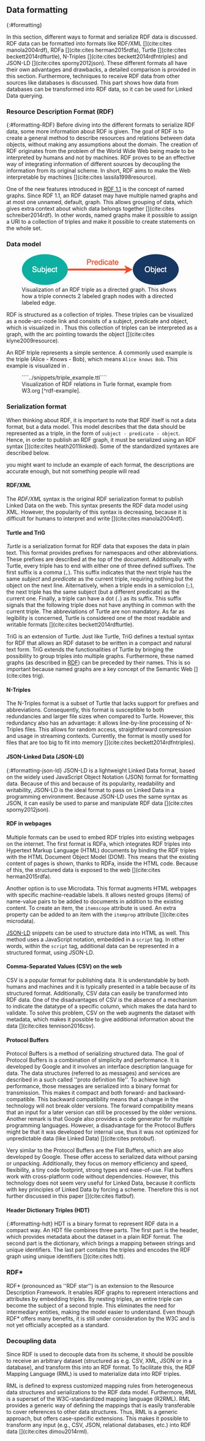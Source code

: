 ## Data formatting
{:#formatting}

In this section, different ways to format and serialize RDF data is discussed. RDF data can be formatted into formats like RDF/XML [](cite:cites manola2004rdf), RDFa [](cite:cites herman2015rdfa), Turtle [](cite:cites beckett2014rdfturtle), N-Triples [](cite:cites beckett2014rdfntriples) and JSON-LD [](cite:cites sporny2012json). These different formats all have their own advantages and drawbacks, a detailed comparison is provided in this section. Furthermore, techniques to receive RDF data from other sources like databases is discussed. This part shows how data from databases can be transformed into RDF data, so it can be used for Linked Data querying.

### Resource Description Format (RDF)
{:#formatting-RDF}
Before diving into the different formats to serialize RDF data, some more information about RDF is given. The goal of RDF is to create a general method to describe resources and relations between data objects, without making any assumptions about the domain. The creation of RDF originates from the problem of the World Wide Web being made to be interpreted by humans and not by machines. RDF proves to be an effective way of integrating information of different sources by decoupling the information from its original scheme. In short, RDF aims to make the Web interpretable by machines [](cite:cites lassila1998resource).

One of the new features introduced in [RDF 1.1](https://www.w3.org/TR/rdf11-concepts/) is the concept of named graphs. Since RDF 1.1, an RDF dataset may have multiple named graphs and at most one unnamed, default, graph. This allows grouping of data, which gives extra context about which data belongs together [](cite:cites schreiber2014rdf). In other words, named graphs make it possible to assign a URI to a collection of triples and make it possible to create statements on the whole set.

### Data model
<figure id="RDF">
<img src="images/spo.png" alt="[RDF statement]">
<figcaption markdown="block">
Visualization of an RDF triple as a directed graph. This shows how a triple connects 2 labeled graph nodes with a directed labeled edge.
</figcaption>
</figure>

RDF is structured as a collection of triples. These triples can be visualized as a node-arc-node link and consists of a subject, predicate and object, which is visualized in [](#RDF). Thus this collection of triples can be interpreted as a graph, with the arc pointing towards the object [](cite:cites klyne2009resource). 

An RDF triple represents a simple sentence. A commonly used example is the triple (Alice - Knows - Bob), which means ``Alice knows Bob``. This example is visualized in [](#triple-example).

<figure id="triple-example" class="listing">
````../snippets/triple_example.ttl````
<figcaption markdown="block">
Visualization of RDF relations in Turle format, example from W3.org [^rdf-example].
</figcaption>
</figure>

[^rdf-example]: https://www.w3.org/TR/turtle/

### Serialization format 
When thinking about RDF, it is important to note that RDF itself is not a data format, but a data model. This model describes that the data should be represented as a triple, in the form of `subject - predicate - object`. Hence, in order to publish an RDF graph, it must be serialized using an RDF syntax [](cite:cites heath2011linked). Some of the standardized syntaxes are described below.

<span class="comment" data-author="HD">you might want to include an example of each format, the descriptions are accurate enough, but not something people will read</span>

#### RDF/XML

The _RDF/XML_ syntax is the original RDF serialization format to publish Linked Data on the web. This syntax presents the RDF data model using XML. However, the popularity of this syntax is decreasing, because it is difficult for humans to interpret and write [](cite:cites manola2004rdf).

#### Turtle and TriG

_Turtle_ is a serialization format for RDF data that exposes the data in plain text. This format provides prefixes for namespaces and other abbreviations. These prefixes are described at the top of the document. Additionally with Turtle, every triple has to end with either one of three defined suffixes. The first suffix is a comma (`,`). This suffix indicates that the next triple has the same *subject* and *predicate* as the current triple, requiring nothing but the object on the next line. Alternatively, when a triple ends in a semicolon (`;`), the next triple has the same subject (but a different predicate) as the current one. Finally, a triple can have a dot (`.`) as its suffix. This suffix signals that the following triple does not have anything in common with the current triple. The abbreviations of Turtle are non mandatory. As far as legibility is concerned, Turtle is considered one of the most readable and writable formats [](cite:cites beckett2014rdfturtle). 

TriG is an extension of Turtle. Just like Turtle, TriG defines a textual syntax for RDF that allows an RDF dataset to be written in a compact and natural text form. TriG extends the functionalities of Turtle by bringing the possibility to group triples into multiple graphs. Furthermore, these named graphs (as described in [RDF](#formatting-RDF)) can be preceded by their names. This is so important because named graphs are a key concept of the Semantic Web [](cite:cites trig). 

#### N-Triples

The N-Triples format is a subset of Turtle that lacks support for prefixes and abbreviations. Consequently, this format is susceptible to both redundancies and larger file sizes when compared to Turtle. However, this redundancy also has an advantage: it allows line-by-line processing of N-Triples files. This allows for random access, straightforward compression and usage in streaming contexts. Currently, the format is mostly used for files that are too big to fit into memory [](cite:cites beckett2014rdfntriples).

#### JSON-Linked Data (JSON-LD)

{:#formatting-json-ld}
JSON-LD is a lightweight Linked Data format, based on the widely used JavaScript Object Notation (JSON) format for formatting data. Because of this and because of its popularity, readability and writability, JSON-LD is the ideal format to pass on Linked Data in a programming environment. Because JSON-LD uses the same syntax as JSON, it can easily be used to parse and manipulate RDF data [](cite:cites sporny2012json).

#### RDF in webpages

Multiple formats can be used to embed RDF triples into existing webpages on the internet. The first format is RDFa, which integrates RDF triples into Hypertext Markup Language (HTML) documents by binding the RDF triples with the HTML Document Object Model (DOM). This means that the existing content of pages is shown, thanks to RDFa, inside the HTML code. Because of this, the structured data is exposed to the web [](cite:cites herman2015rdfa).

Another option is to use Microdata. This format augments HTML webpages with specific machine-readable labels. It allows nested groups (items) of name-value pairs to be added to documents in addition to the existing content. To create an item, the `itemscope` attribute is used. An extra property can be added to an item with the `itemprop` attribute [](cite:cites microdata).

[JSON-LD](#formatting-json-ld) snippets can be used to structure data into HTML as well. This method uses a JavaScript notation, embedded in a `script` tag. In other words, within the `script` tag, additional data can be represented in a structured format, using JSON-LD.

#### Comma-Separated Values (CSV) on the web

CSV is a popular format for publishing data. It is understandable by both humans and machines and it is typically presented in a table because of its structured format. Additionally, CSV data can easily be transformed into RDF data. One of the disadvantages of CSV is the absence of a mechanism to indicate the datatype of a specific column, which makes the data hard to validate. To solve this problem, CSV on the web augments the dataset with metadata, which makes it possible to give additional information about the data [](cite:cites tennison2016csv).

#### Protocol Buffers

Protocol Buffers is a method of serializing structured data. The goal of Protocol Buffers is a combination of simplicity and performance. It is developed by Google and it involves an interface description language for data. The data structures (referred to as messages) and services are described in a such called ''proto definition file''. To achieve high performance, those messages are serialized into a binary format for transmission. This makes it compact and both forward- and backward-compatible. This backward compatibility means that a change in the technology will not break older versions. The forward compatibility means that an input for a later version can still be processed by the older versions. Another remark is that Google also provides a code generator for multiple programming languages. However, a disadvantage for the Protocol Buffers might be that it was developed for internal use, thus it was not optimized for unpredictable data (like Linked Data) [](cite:cites protobuf).

Very similar to the Protocol Buffers are the Flat Buffers, which are also developed by Google. These offer access to serialized data without parsing or unpacking. Additionally, they focus on memory efficiency and speed, flexibility, a tiny code footprint, strong types and ease-of-use. Flat buffers work with cross-platform code without dependencies. However, this technology does not seem very useful for Linked Data, because it conflicts with key principles of Linked Data by forcing a scheme. Therefore this is not further discussed in this paper [](cite:cites flatbuf).

#### Header Dictionary Triples (HDT)

{:#formatting-hdt}
HDT is a binary format to represent RDF data in a compact way. An HDT file combines three parts. The first part is the header, which provides metadata about the dataset in a plain RDF format. The second part is the dictionary, which brings a mapping between strings and unique identifiers. The last part contains the triples and encodes the RDF graph using unique identifiers [](cite:cites hdt).

### RDF*
RDF* (pronounced as ''RDF star'') is an extension to the Resource Description Framework. It enables RDF graphs to represent interactions and attributes by embedding triples. By nesting triples, an entire triple can become the subject of a second triple. This eliminates the need for intermediary entities, making the model easier to understand. Even though RDF* offers many benefits, it is still under consideration by the W3C and is not yet officially accepted as a standard.

### Decoupling data
Since RDF is used to decouple data from its scheme, it should be possible to receive an arbitrary dataset (structured as e.g. CSV, XML, JSON or in a database), and transform this into an RDF format. To facilitate this, the RDF Mapping Language (RML) is used to materialize data into RDF triples.

RML is defined to express customized mapping rules from heterogeneous data structures and serializations to the RDF data model. Furthermore, RML is a superset of the W3C-standardized mapping language (R2RML). RML provides a generic way of defining the mappings that is easily transferable to cover references to other data structures. Thus, RML is a generic approach, but offers case-specific extensions. This makes it possible to transform any input (e.g., CSV, JSON, relational databases, etc.) into RDF data [](cite:cites dimou2014rml).
